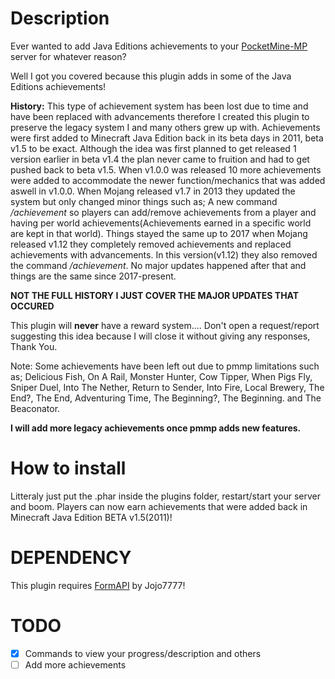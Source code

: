 # Description
Ever wanted to add Java Editions achievements to your [PocketMine-MP](https://pmmp.io) server for whatever reason? 

Well I got you covered because this plugin adds in some of the Java Editions achievements!

**History:**
This type of achievement system has been lost due to time and have been replaced with advancements therefore I created this plugin to preserve the legacy system I and many others grew up with. Achievements were first added to Minecraft Java Edition back in its beta days in 2011, beta v1.5 to be exact. Although the idea was first planned to get released 1 version earlier in beta v1.4 the plan never came to fruition and had to get pushed back to beta v1.5. When v1.0.0 was released 10 more achievements were added to accommodate the newer function/mechanics that was added aswell in v1.0.0. When Mojang released v1.7 in 2013 they updated the system but only changed minor things such as; A new command */achievement* so players can add/remove achievements from a player and having per world achievements(Achievements earned in a specific world are kept in that world). Things stayed the same up to 2017 when Mojang released v1.12 they completely removed achievements and replaced achievements with advancements. In this version(v1.12) they also removed the command */achievement*. No major updates happened after that and things are the same since 2017-present.

**NOT THE FULL HISTORY I JUST COVER THE MAJOR UPDATES THAT OCCURED**

This plugin will **never** have a reward system.... Don't open a request/report suggesting this idea because I will close it without giving any responses, Thank You.

Note: Some achievements have been left out due to pmmp limitations such as; Delicious Fish, On A Rail, Monster Hunter, Cow Tipper, When Pigs Fly, Sniper Duel, Into The Nether, Return to Sender, Into Fire, Local Brewery, The End?, The End, Adventuring Time, The Beginning?, The Beginning. and The Beaconator.

**I will add more legacy achievements once pmmp adds new features.**

# How to install
Litteraly just put the .phar inside the plugins folder, restart/start your server and boom. Players can now earn achievements that were added back in Minecraft Java Edition BETA v1.5(2011)!

# DEPENDENCY

This plugin requires [FormAPI](https://poggit.pmmp.io/ci/jojoe77777/FormAPI/libFormAPI) by Jojo7777!

# TODO
- [x] Commands to view your progress/description and others
- [ ] Add more achievements

